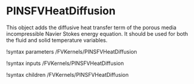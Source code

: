 # PINSFVHeatDiffusion

This object adds the diffusive heat transfer term of the
porous media incompressible Navier Stokes energy equation.
It should be used for both the fluid and solid temperature variables.

!syntax parameters /FVKernels/PINSFVHeatDiffusion

!syntax inputs /FVKernels/PINSFVHeatDiffusion

!syntax children /FVKernels/PINSFVHeatDiffusion

